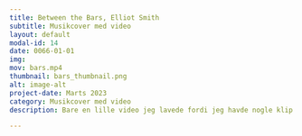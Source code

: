 ```yaml
---
title: Between the Bars, Elliot Smith
subtitle: Musikcover med video
layout: default
modal-id: 14
date: 0066-01-01
img: 
mov: bars.mp4
thumbnail: bars_thumbnail.png
alt: image-alt
project-date: Marts 2023
category: Musikcover med video
description: Bare en lille video jeg lavede fordi jeg havde nogle klip der gjorde mig glad at kigge på. 

---
```

